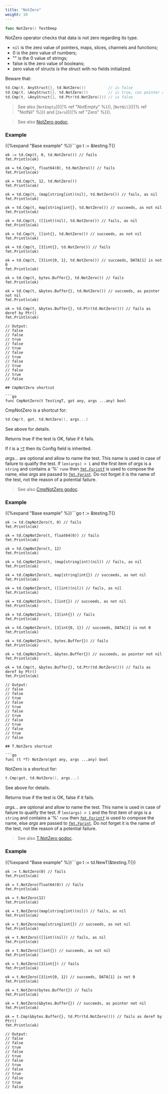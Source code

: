 ```yaml
---
title: "NotZero"
weight: 10
---
```


```go
func NotZero() TestDeep
```

NotZero operator checks that data is not zero regarding its type.

- `nil` is the zero value of pointers, maps, slices, channels and functions;
- 0 is the zero value of numbers;
- "" is the 0 value of strings;
- false is the zero value of booleans;
- zero value of structs is the struct with no fields initialized.


Beware that:

```go
td.Cmp(t, AnyStruct{}, td.NotZero())          // is false
td.Cmp(t, &AnyStruct{}, td.NotZero())         // is true, coz pointer ≠ nil
td.Cmp(t, &AnyStruct{}, td.Ptr(td.NotZero())) // is false
```

> See also [`NotEmpty`]({{% ref "NotEmpty" %}}), [`NotNil`]({{% ref "NotNil" %}}) and [`Zero`]({{% ref "Zero" %}}).


> See also [<i class='fas fa-book'></i> NotZero godoc](https://pkg.go.dev/github.com/maxatome/go-testdeep/td#NotZero).

### Example

{{%expand "Base example" %}}```go
	t := &testing.T{}

	ok := td.Cmp(t, 0, td.NotZero()) // fails
	fmt.Println(ok)

	ok = td.Cmp(t, float64(0), td.NotZero()) // fails
	fmt.Println(ok)

	ok = td.Cmp(t, 12, td.NotZero())
	fmt.Println(ok)

	ok = td.Cmp(t, (map[string]int)(nil), td.NotZero()) // fails, as nil
	fmt.Println(ok)

	ok = td.Cmp(t, map[string]int{}, td.NotZero()) // succeeds, as not nil
	fmt.Println(ok)

	ok = td.Cmp(t, ([]int)(nil), td.NotZero()) // fails, as nil
	fmt.Println(ok)

	ok = td.Cmp(t, []int{}, td.NotZero()) // succeeds, as not nil
	fmt.Println(ok)

	ok = td.Cmp(t, [3]int{}, td.NotZero()) // fails
	fmt.Println(ok)

	ok = td.Cmp(t, [3]int{0, 1}, td.NotZero()) // succeeds, DATA[1] is not 0
	fmt.Println(ok)

	ok = td.Cmp(t, bytes.Buffer{}, td.NotZero()) // fails
	fmt.Println(ok)

	ok = td.Cmp(t, &bytes.Buffer{}, td.NotZero()) // succeeds, as pointer not nil
	fmt.Println(ok)

	ok = td.Cmp(t, &bytes.Buffer{}, td.Ptr(td.NotZero())) // fails as deref by Ptr()
	fmt.Println(ok)

	// Output:
	// false
	// false
	// true
	// false
	// true
	// false
	// true
	// false
	// true
	// false
	// true
	// false

```{{% /expand%}}
## CmpNotZero shortcut

```go
func CmpNotZero(t TestingT, got any, args ...any) bool
```

CmpNotZero is a shortcut for:

```go
td.Cmp(t, got, td.NotZero(), args...)
```

See above for details.

Returns true if the test is OK, false if it fails.

If *t* is a [`*T`](https://pkg.go.dev/github.com/maxatome/go-testdeep/td#T) then its Config field is inherited.

*args...* are optional and allow to name the test. This name is
used in case of failure to qualify the test. If `len(args) > 1` and
the first item of *args* is a `string` and contains a '%' `rune` then
[`fmt.Fprintf`](https://pkg.go.dev/fmt#Fprintf) is used to compose the name, else *args* are passed to
[`fmt.Fprint`](https://pkg.go.dev/fmt#Fprint). Do not forget it is the name of the test, not the
reason of a potential failure.


> See also [<i class='fas fa-book'></i> CmpNotZero godoc](https://pkg.go.dev/github.com/maxatome/go-testdeep/td#CmpNotZero).

### Example

{{%expand "Base example" %}}```go
	t := &testing.T{}

	ok := td.CmpNotZero(t, 0) // fails
	fmt.Println(ok)

	ok = td.CmpNotZero(t, float64(0)) // fails
	fmt.Println(ok)

	ok = td.CmpNotZero(t, 12)
	fmt.Println(ok)

	ok = td.CmpNotZero(t, (map[string]int)(nil)) // fails, as nil
	fmt.Println(ok)

	ok = td.CmpNotZero(t, map[string]int{}) // succeeds, as not nil
	fmt.Println(ok)

	ok = td.CmpNotZero(t, ([]int)(nil)) // fails, as nil
	fmt.Println(ok)

	ok = td.CmpNotZero(t, []int{}) // succeeds, as not nil
	fmt.Println(ok)

	ok = td.CmpNotZero(t, [3]int{}) // fails
	fmt.Println(ok)

	ok = td.CmpNotZero(t, [3]int{0, 1}) // succeeds, DATA[1] is not 0
	fmt.Println(ok)

	ok = td.CmpNotZero(t, bytes.Buffer{}) // fails
	fmt.Println(ok)

	ok = td.CmpNotZero(t, &bytes.Buffer{}) // succeeds, as pointer not nil
	fmt.Println(ok)

	ok = td.Cmp(t, &bytes.Buffer{}, td.Ptr(td.NotZero())) // fails as deref by Ptr()
	fmt.Println(ok)

	// Output:
	// false
	// false
	// true
	// false
	// true
	// false
	// true
	// false
	// true
	// false
	// true
	// false

```{{% /expand%}}
## T.NotZero shortcut

```go
func (t *T) NotZero(got any, args ...any) bool
```

NotZero is a shortcut for:

```go
t.Cmp(got, td.NotZero(), args...)
```

See above for details.

Returns true if the test is OK, false if it fails.

*args...* are optional and allow to name the test. This name is
used in case of failure to qualify the test. If `len(args) > 1` and
the first item of *args* is a `string` and contains a '%' `rune` then
[`fmt.Fprintf`](https://pkg.go.dev/fmt#Fprintf) is used to compose the name, else *args* are passed to
[`fmt.Fprint`](https://pkg.go.dev/fmt#Fprint). Do not forget it is the name of the test, not the
reason of a potential failure.


> See also [<i class='fas fa-book'></i> T.NotZero godoc](https://pkg.go.dev/github.com/maxatome/go-testdeep/td#T.NotZero).

### Example

{{%expand "Base example" %}}```go
	t := td.NewT(&testing.T{})

	ok := t.NotZero(0) // fails
	fmt.Println(ok)

	ok = t.NotZero(float64(0)) // fails
	fmt.Println(ok)

	ok = t.NotZero(12)
	fmt.Println(ok)

	ok = t.NotZero((map[string]int)(nil)) // fails, as nil
	fmt.Println(ok)

	ok = t.NotZero(map[string]int{}) // succeeds, as not nil
	fmt.Println(ok)

	ok = t.NotZero(([]int)(nil)) // fails, as nil
	fmt.Println(ok)

	ok = t.NotZero([]int{}) // succeeds, as not nil
	fmt.Println(ok)

	ok = t.NotZero([3]int{}) // fails
	fmt.Println(ok)

	ok = t.NotZero([3]int{0, 1}) // succeeds, DATA[1] is not 0
	fmt.Println(ok)

	ok = t.NotZero(bytes.Buffer{}) // fails
	fmt.Println(ok)

	ok = t.NotZero(&bytes.Buffer{}) // succeeds, as pointer not nil
	fmt.Println(ok)

	ok = t.Cmp(&bytes.Buffer{}, td.Ptr(td.NotZero())) // fails as deref by Ptr()
	fmt.Println(ok)

	// Output:
	// false
	// false
	// true
	// false
	// true
	// false
	// true
	// false
	// true
	// false
	// true
	// false

```{{% /expand%}}
